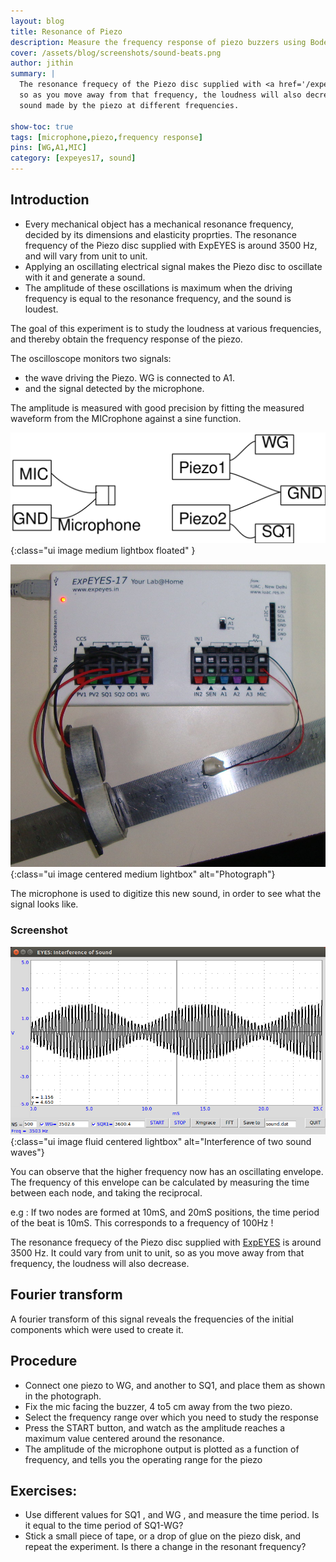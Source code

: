 ```yaml
---
layout: blog
title: Resonance of Piezo
description: Measure the frequency response of piezo buzzers using Bode plots
cover: /assets/blog/screenshots/sound-beats.png
author: jithin
summary: |
  The resonance frequecy of the Piezo disc supplied with <a href='/expeyes17' target='_blank'>ExpEYES</a> is around 3500 Hz. It could vary from unit to unit,
  so as you move away from that frequency, the loudness will also decrease. This can be studied by measuring the amplitude of the
  sound made by the piezo at different frequencies.
  
show-toc: true
tags: [microphone,piezo,frequency response]
pins: [WG,A1,MIC]
category: [expeyes17, sound]
---
```



## Introduction

+ Every mechanical object has a mechanical resonance frequency, decided by its dimensions and elasticity proprties. The resonance frequency of the Piezo disc supplied with ExpEYES is around 3500 Hz, and will vary from unit to unit.
+ Applying an oscillating electrical signal makes the Piezo disc to oscillate with it and generate a sound.
+ The amplitude of these oscillations is maximum when the driving frequency is equal to the resonance frequency, and the sound is loudest.

The goal of this experiment is to study the loudness at various frequencies, and thereby obtain the frequency response of the piezo. 

The oscilloscope monitors two signals:

+ the wave driving the Piezo. WG is connected to A1.
+ and the signal detected by the microphone.

The amplitude is measured with good precision by fitting the measured waveform from the MICrophone against a sine function. 

![](/assets/blog/schematics/sound-beats.svg){:class="ui image medium lightbox floated" }

![](/assets/blog/photographs/sound-beats.jpg){:class="ui image centered medium lightbox" alt="Photograph"}

The microphone is used to digitize this new sound, in order to see what the signal looks like.

### Screenshot

![](/assets/blog/screenshots/sound-beats.png){:class="ui image fluid centered lightbox" alt="Interference of two sound waves"}

You can observe that the higher frequency now has an oscillating envelope. The frequency of this envelope can
be calculated by measuring the time between each node, and taking the reciprocal.

e.g : If two nodes are formed at 10mS, and 20mS positions, the time period of the beat is 10mS. This corresponds to
a frequency of 100Hz !

The resonance frequecy of the Piezo disc supplied with [ExpEYES](/expeyes17) is around 3500 Hz. It could vary from unit to unit,
so as you move away from that frequency, the loudness will also decrease.

## Fourier transform

A fourier transform of this signal reveals the frequencies of the initial components which were used to create it.

## Procedure

+ Connect one piezo to WG, and another to SQ1, and place them as shown in the photograph.
+ Fix the mic facing the buzzer, 4 to5 cm away from the two piezo.
+ Select the frequency range over which you need to study the response
+ Press the START button, and watch as the amplitude reaches a maximum value centered around the resonance.
+ The amplitude of the microphone output is plotted as a function of frequency, and tells you the operating range for the piezo


## Exercises:
+ Use different values for SQ1 , and WG , and measure the time period. Is it equal to the time period of SQ1-WG?
+ Stick a small piece of tape, or a drop of glue on the piezo disk, and repeat the experiment. Is there a change in the resonant frequency?
